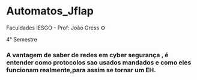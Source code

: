 # Automatos_Jflap
Faculdades IESGO - Prof: João Gress ⚙️

4° Semestre


### A vantagem de saber de redes em cyber segurança , é entender como protocolos sao usados mandados e como eles funcionam realmente,para assim se tornar um EH.

